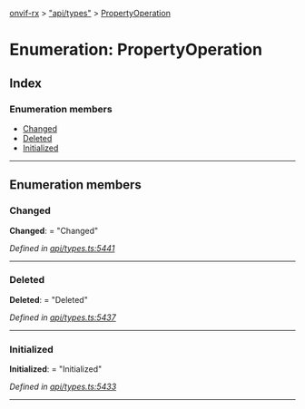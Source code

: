 [onvif-rx](../README.md) > ["api/types"](../modules/_api_types_.md) > [PropertyOperation](../enums/_api_types_.propertyoperation.md)

# Enumeration: PropertyOperation

## Index

### Enumeration members

* [Changed](_api_types_.propertyoperation.md#changed)
* [Deleted](_api_types_.propertyoperation.md#deleted)
* [Initialized](_api_types_.propertyoperation.md#initialized)

---

## Enumeration members

<a id="changed"></a>

###  Changed

**Changed**:  = "Changed"

*Defined in [api/types.ts:5441](https://github.com/patrickmichalina/onvif-rx/blob/f117e44/src/api/types.ts#L5441)*

___
<a id="deleted"></a>

###  Deleted

**Deleted**:  = "Deleted"

*Defined in [api/types.ts:5437](https://github.com/patrickmichalina/onvif-rx/blob/f117e44/src/api/types.ts#L5437)*

___
<a id="initialized"></a>

###  Initialized

**Initialized**:  = "Initialized"

*Defined in [api/types.ts:5433](https://github.com/patrickmichalina/onvif-rx/blob/f117e44/src/api/types.ts#L5433)*

___

